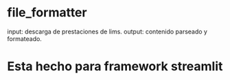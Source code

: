 # file_formatter 

input: descarga de prestaciones de lims.
output: contenido parseado y formateado. 

# Esta hecho para framework streamlit

